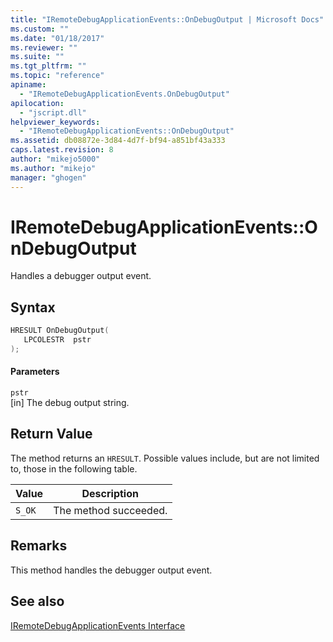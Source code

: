 ```yaml
---
title: "IRemoteDebugApplicationEvents::OnDebugOutput | Microsoft Docs"
ms.custom: ""
ms.date: "01/18/2017"
ms.reviewer: ""
ms.suite: ""
ms.tgt_pltfrm: ""
ms.topic: "reference"
apiname: 
  - "IRemoteDebugApplicationEvents.OnDebugOutput"
apilocation: 
  - "jscript.dll"
helpviewer_keywords: 
  - "IRemoteDebugApplicationEvents::OnDebugOutput"
ms.assetid: db08872e-3d84-4d7f-bf94-a851bf43a333
caps.latest.revision: 8
author: "mikejo5000"
ms.author: "mikejo"
manager: "ghogen"
---
```

# IRemoteDebugApplicationEvents::OnDebugOutput
Handles a debugger output event.  
  
## Syntax  
  
```cpp
HRESULT OnDebugOutput(  
   LPCOLESTR  pstr  
);  
```  
  
#### Parameters  
 `pstr`  
 [in] The debug output string.  
  
## Return Value  
 The method returns an `HRESULT`. Possible values include, but are not limited to, those in the following table.  
  
|Value|Description|  
|-----------|-----------------|  
|`S_OK`|The method succeeded.|  
  
## Remarks  
 This method handles the debugger output event.  
  
## See also  
 [IRemoteDebugApplicationEvents Interface](../../winscript/reference/iremotedebugapplicationevents-interface.md)